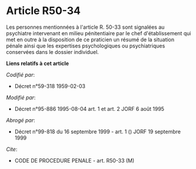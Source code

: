 # Article R50-34

Les personnes mentionnées à l'article R. 50-33 sont signalées au psychiatre intervenant en milieu pénitentiaire par le chef
d'établissement qui met en outre à la disposition de ce praticien un résumé de la situation pénale ainsi que les expertises
psychologiques ou psychiatriques conservées dans le dossier individuel.

**Liens relatifs à cet article**

_Codifié par_:

  - Décret n°59-318 1959-02-03

_Modifié par_:

  - Décret n°95-886 1995-08-04 art. 1 et art. 2 JORF 6 août 1995

_Abrogé par_:

  - Décret n°99-818 du 16 septembre 1999 - art. 1 () JORF 19 septembre 1999

_Cite_:

  - CODE DE PROCEDURE PENALE - art. R50-33 (M)
